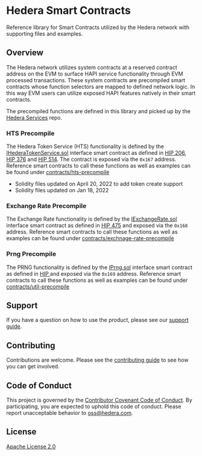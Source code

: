 # Hedera Smart Contracts
Reference library for Smart Contracts utilized by the Hedera network with supporting files and examples.

## Overview
The Hedera network utilizes system contracts at a reserved contract address on the EVM to surface HAPI service functionality through EVM processed transactions.
These system contracts are precompiled smart contracts whose function selectors are mapped to defined network logic.
In this way EVM users can utilize exposed HAPI features natively in their smart contracts.

The precompiled functions are defined in this library and picked up by the [Hedera Services](https://github.com/hashgraph/hedera-services) repo.

### HTS Precompile

The Hedera Token Service (HTS) functionality is defined by the [IHederaTokenService.sol](contracts/hts-precompile/IHederaTokenService.sol) interface smart contract as defined in [HIP 206](https://hips.hedera.com/hip/hip-206), [HIP 376](https://hips.hedera.com/hip/hip-376) and [HIP 514](https://hips.hedera.com/hip/hip-514). The contract is exposed via the `0x167` address.
Reference smart contracts to call these functions as well as examples can be found under [contracts/hts-precompile](contracts/hts-precompile)

- Solidity files updated on April 20, 2022 to add token create support
- Solidity files updated on Jan 18, 2022

### Exchange Rate Precompile

The Exchange Rate functionality is defined by the [IExchangeRate.sol](contracts/exchange-rate-precompile/IExchangeRate.sol) interface smart contract as defined in [HIP 475](https://hips.hedera.com/hip/hip-475) and exposed via the `0x168` address.
Reference smart contracts to call these functions as well as examples can be found under [contracts/exchnage-rate-precompile](contracts/exchnage-rate-precompile)

### Prng Precompile

The PRNG functionality is defined by the [IPrng.sol](contracts/util-precompile/IPrngSystemContract.sol) interface smart contract as defined in [HIP ](https://hips.hedera.com/hip/hip-351) and exposed via the `0x169` address.
Reference smart contracts to call these functions as well as examples can be found under [contracts/util-precompile](contracts/util-precompile/IPrngSystemContract.sol)

## Support

If you have a question on how to use the product, please see our
[support guide](https://github.com/hashgraph/.github/blob/main/SUPPORT.md).

## Contributing

Contributions are welcome. Please see the
[contributing guide](https://github.com/hashgraph/.github/blob/main/CONTRIBUTING.md)
to see how you can get involved.

## Code of Conduct

This project is governed by the
[Contributor Covenant Code of Conduct](https://github.com/hashgraph/.github/blob/main/CODE_OF_CONDUCT.md). By
participating, you are expected to uphold this code of conduct. Please report unacceptable behavior
to [oss@hedera.com](mailto:oss@hedera.com).

## License

[Apache License 2.0](LICENSE)
